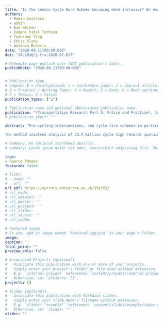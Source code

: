 ```yaml
---
title: "Is the London Cycle Hire Scheme becoming more inclusive? An evaluation of the shifting spatial distribution of uptake based on 70 million trips"
authors:
  - Robin Lovelace
  - admin
  - Eva Heinen
  - Eugeni Vidal Tortosa
  - Yuanxuan Yang
  - Chris Slade
  - Antonia Roberts
date: "2020-08-11T00:00:00Z"
doi: "10.1016/j.tra.2020.07.017"

# Schedule page publish date (NOT publication's date).
publishDate: "2020-08-11T00:00:00Z"


# Publication type.
# Legend: 0 = Uncategorized; 1 = Conference paper; 2 = Journal article;
# 3 = Preprint / Working Paper; 4 = Report; 5 = Book; 6 = Book section;
# 7 = Thesis; 8 = Patent
publication_types: ["2"]

# Publication name and optional abbreviated publication name.
publication: "*Transportation Research Part A: Policy and Practice*, 140(October): 1--15"
# publication_short: ""

abstract: "Pro-cycling interventions, and cycle hire schemes in particular, are often assumed to primarily benefit the privileged. This framing has played-out in academic research, with many papers exploring the relationship between cycling and existing inequalities. A growing body of evidence suggests that cycle hire schemes tend to serve wealthy areas and young, high income groups, mirroring inequalities in other types of cycling uptake, yet there has been little research into the ‘direction of travel’ and whether such inequalities are growing or ‘levelling up’ over time. This paper explores the uptake of the London Cycle Hire Scheme (LCHS), a large, early and prominent scheme that had the explicit aim of ‘normalising’ cycling. The method involved reproducible analysis (with code documented in the GitHub repo Robinlovelace/cycle-hire-inclusive) of 73.4 million cycle high records spanning 8 years from January 2012 to December 2019, using the geographic location of docking stations alongside official statistics to assess social and spatial inequalities in uptake.

The method involved analysis of 73.4 million cycle high records spanning 8 years from January 2012 to December 2019, using the geographic location of docking stations alongside official statistics to assess social and spatial inequalities in uptake. We found that, contrary to the trend for increasing segregation and geographic inequalities, the usage of the LCHS have become increasingly geographically distributed across London over time, with AM peak usage in comparatively low-income areas seeing high levels of growth. Our study shows that cycle hire schemes can be designed and expanded in ways that benefit a wide range of people, including those from low income areas, and that new cycle hire docking stations in poorer areas can succeed."

# Summary. An optional shortened abstract.
# summary: Lorem ipsum dolor sit amet, consectetur adipiscing elit. Duis posuere tellus ac convallis placerat. Proin tincidunt magna sed ex sollicitudin condimentum.

tags:
- Source Themes
featured: false

# links:
# - name: ""
#   url: ""
url_pdf: https://eprints.whiterose.ac.uk/154363/
# url_code:
# url_dataset: ''
# url_poster: ''
# url_project: ''
# url_slides:
# url_source: ''
# url_video:

# Featured image
# To use, add an image named `featured.jpg/png` to your page's folder.
image:
caption: ''
focal_point: ""
preview_only: false

# Associated Projects (optional).
#   Associate this publication with one or more of your projects.
#   Simply enter your project's folder or file name without extension.
#   E.g. `internal-project` references `content/project/internal-project/index.md`.
#   Otherwise, set `projects: []`.
projects: []

# Slides (optional).
#   Associate this publication with Markdown slides.
#   Simply enter your slide deck's filename without extension.
#   E.g. `slides: "example"` references `content/slides/example/index.md`.
#   Otherwise, set `slides: ""`.
slides: ""
---
```

